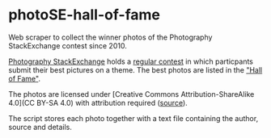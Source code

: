 # photoSE-hall-of-fame

Web scraper to collect the winner photos of the Photography StackExchange contest since 2010.

[Photography StackExchange](https://photo.stackexchange.com/) holds a [regular contest](https://photo.meta.stackexchange.com/questions/7109/new-photo-contest) in which particpants submit their best pictures on a theme. The best photos are listed in the ["Hall of Fame"](https://photo.meta.stackexchange.com/questions/708/image-of-the-week-hall-of-fame).

The photos are licensed under [Creative Commons Attribution-ShareAlike 4.0](CC BY-SA 4.0) with attribution required ([source](https://photo.meta.stackexchange.com/questions/7109/new-photo-contest)).

The script stores each photo together with a text file containing the author, source and details.

